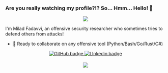 
### Are you really watching my profile?!? So... Hmm... Hello! 👋

<p align="center">
<img src="https://media.giphy.com/media/zy89dUFZCagFy/giphy.gif"/>
</p>

I'm Milad Fadavvi, an offensive security researcher who sometimes tries to defend others from attacks!

- 👯 Ready to collaborate on any offensive tool (Python/Bash/Go/Rust/C#)

<p align="center">
  <a href="https://github.com/fadavvi?tab=followers">
    <img src="https://img.shields.io/github/followers/fadavvi?label=Followers&logo=GitHub&style=for-the-badge" alt="GitHub badge" />
  </a>
    <a href="https://linkedin.com/fadavvi">
    <img src="https://img.shields.io/badge/LinkedIn-Fadavvi-blue?style=for-the-badge&logo=linkedin" alt="LInkedin badge" />
  </a>
</p>

<h4 align="center"><img src="https://github-readme-stats.vercel.app/api?username=fadavvi&show_icons=true&theme=tokyonight"></h4>

